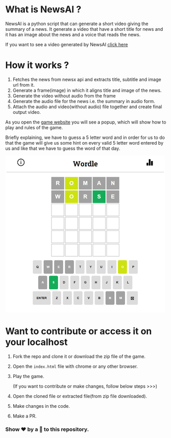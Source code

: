 # What is NewsAI ?

NewsAI is a python script that can generate a short video giving the summary of a news. It generate a video that have a short title for news and it has an image about the news and a voice that reads the news.

If you want to see a video generated by NewsAI [click here](https://wordle766.netlify.app/)

# How it works ?
1. Fetches the news from newsx api and extracts title, subtitle and image url from it.
2. Generate a frame(image) in which it aligns title and image of the news.
3. Generate the video without audio from the frame
4. Generate the audio file for the news i.e. the summary in audio form.
5. Attach the audio and video(without audio) file together and create final output video.

As you open the [game website](https://wordle766.netlify.app/) you will see a popup, which will show how to play and rules of the game. 

Briefly explaining, we have to guess a 5 letter word and in order for us to do that the game will give us some hint on every valid 5 letter word entered by us and like that we have to guess the word of that day.

<img src="https://github.com/Pushpendra766/wordle-javascript/blob/main/img/wordleimage.png" width="500" />

# Want to contribute or access it on your localhost
1. Fork the repo and clone it or download the zip file of the game.
2. Open the ```index.html``` file with chrome or any other browser.
3. Play the game.

   (If you want to contribute or make changes, follow below steps >>>)

4. Open the cloned file or extracted file(from zip file downloaded). 
5. Make changes in the code.
6. Make a PR.

### Show ❤️ by a 🌟 to this repository.
